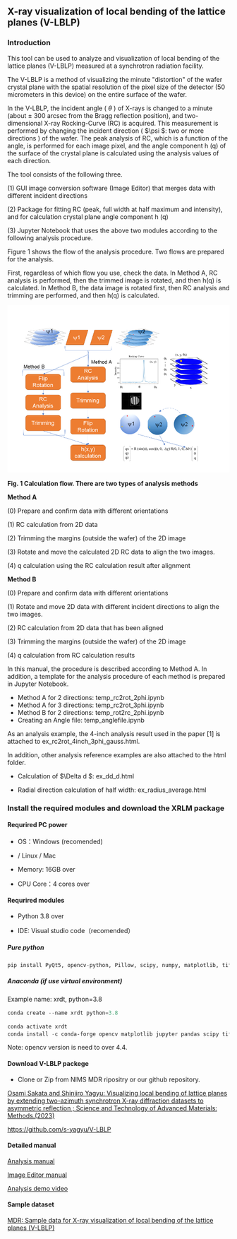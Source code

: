 ## X-ray visualization of local bending of the lattice planes (V-LBLP)

### Introduction

This tool can be used to analyze and visualization of local bending of the lattice planes (V-LBLP) measured at a synchrotron radiation facility.

The V-LBLP is a method of visualizing the minute "distortion" of the wafer crystal plane with the spatial resolution of the pixel size of the detector (50 micrometers in this device) on the entire surface of the wafer. 

In the V-LBLP, the incident angle ( $\theta$ ) of X-rays is changed to a minute (about ± 300 arcsec from the Bragg reflection position), and two-dimensional X-ray Rocking-Curve (RC) is acquired. This measurement is performed by changing the incident direction ( $\psi $: two or more directions ) of the wafer. The peak analysis of RC, which is a function of the angle, is performed for each image pixel, and the angle component h (q) of the surface of the crystal plane is calculated using the analysis values of each direction.

The tool consists of the following three.

(1) GUI image conversion software (Image Editor) that merges data with different incident directions

(2)  Package for fitting RC (peak, full width at half maximum and  intensity), and for calculation crystal plane angle component h (q)

(3) Jupyter Notebook that uses the above two modules according to the following analysis procedure.

Figure 1 shows the flow of the analysis procedure. Two flows are prepared for the analysis. 

First, regardless of which flow you use, check the data. In Method A, RC analysis is performed, then the trimmed image is rotated, and then h(q) is calculated. In Method B, the data image is rotated first, then RC analysis and trimming are performed, and then h(q) is calculated.

![flow](docs/figs/flow.PNG "Fig. 1 Calculation flow. There are two types of analysis methods")

**Fig. 1 Calculation flow. There are two types of analysis methods**



**Method A**

(0) Prepare and confirm data with different orientations

(1) RC calculation from 2D data 

(2) Trimming the margins (outside the wafer) of the 2D image

(3) Rotate and move the calculated 2D RC data to align the two images. 

(4) q calculation using the RC calculation result after alignment  



**Method B**

(0) Prepare and confirm data with different orientations

(1) Rotate and move 2D data with different incident directions to align the two images.

(2) RC calculation from 2D data that has been aligned 

(3) Trimming the margins (outside the wafer) of the 2D image 

(4) q calculation from RC calculation results

In this manual, the procedure is described according to Method A. In addition, a template for the analysis procedure of each method is prepared in Jupyter Notebook.

- Method A for 2 directions: temp_rc2rot_2phi.ipynb 
- Method A  for 3 directions: temp_rc2rot_3phi.ipynb 
- Method B for 2 directions: temp_rot2rc_2phi.ipynb 
- Creating an Angle file: temp_anglefile.ipynb 

As an analysis example, the 4-inch analysis result used in the paper [1] is attached to ex_rc2rot_4inch_3phi_gauss.html.

 In addition, other analysis reference examples are also attached to the html folder. 

- Calculation of $\Delta d $: ex_dd_d.html

- Radial direction calculation of half width: ex_radius_average.html 

  

### Install the required modules and download the XRLM package 

#### Requrired PC power

- OS：Windows (recomended)
-  / Linux / Mac

- Memory: 16GB over

- CPU Core：4 cores over

#### Requrired modules 

- Python 3.8 over

- IDE: Visual studio code（recomended）

##### Pure python

```python
pip install PyQt5, opencv-python, Pillow, scipy, numpy, matplotlib, tifffile, pandas, jupyter
```

##### Anaconda  (if use virtual environment)

Example  name: xrdt,  python=3.8

```powershell
conda create --name xrdt python=3.8
```

```powershell
conda activate xrdt
conda install -c conda-forge opencv matplotlib jupyter pandas scipy tifffile pillow 
```

Note: opencv version is need to over 4.4.

#### Download V-LBLP packege

- Clone or Zip from NIMS MDR ripositry or our github repository.

[Osami Sakata and Shinjiro Yagyu: Visualizing local bending of lattice planes by extending two-azimuth synchrotron X-ray diffraction datasets to asymmetric reflection
; Science and Technology of Advanced Materials: Methods.(2023)](https://doi.org/10.1080/27660400.2023.2199130)

https://github.com/s-yagyu/V-LBLP

#### Detailed manual

[Analysis manual](https://github.com/s-yagyu/V-LBLP/blob/main/docs/Analysis_manual.md)

[Image Editor manual](https://github.com/s-yagyu/V-LBLP/blob/main/docs/Image_editor_manual.md)

[Analysis demo video ](https://github.com/s-yagyu/V-LBLP/blob/main/docs/V-LBLP.mp4)

#### Sample dataset

[MDR: Sample data for X-ray visualization of local bending of the lattice planes (V-LBLP)](https://doi.org/10.48505/nims.3864)

